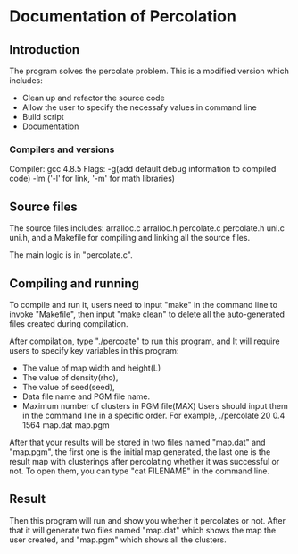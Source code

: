 # Documentation of Percolation

## Introduction
The program solves the percolate problem. This is a modified version which includes:
+ Clean up and refactor the source code
+ Allow the user to specify the necessafy values in command line
+ Build script
+ Documentation

### Compilers and versions
Compiler: gcc 4.8.5
Flags: -g(add default debug information to compiled code)
       -lm ('-l' for link, '-m' for math libraries)

## Source files
The source files includes: arralloc.c arralloc.h percolate.c
percolate.h uni.c uni.h, and a Makefile for compiling and linking all the source files.

The main logic is in "percolate.c".

## Compiling and running
To compile and run it, users need to input "make" in the
command line to invoke "Makefile", then input "make clean" 
to delete all the auto-generated files created during compilation.

After compilation, type "./percoate" to run this program, and
It will require users to specify key variables in this program:
+ The value of map width and height(L)
+ The value of density(rho),
+ The value of seed(seed),
+ Data file name and PGM file name.
+ Maximum number of clusters in PGM file(MAX)
Users should input them in the command line in a specific order.
For example, ./percolate 20 0.4 1564 map.dat map.pgm

After that your results will be stored in two files named "map.dat" and "map.pgm", the first one is the
initial map generated, the last one is the result map with clusterings after percolating whether it was successful or not.
To open them, you can type "cat FILENAME" in the command line.

## Result
Then this program will run and show you whether it percolates or not.
After that it will generate two files named "map.dat" which shows the map the user created,
and "map.pgm" which shows all the clusters.
